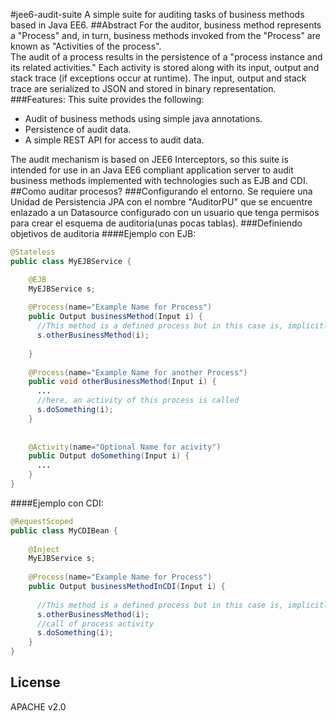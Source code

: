 #jee6-audit-suite
A simple suite for auditing tasks of business methods based in Java EE6.
##Abstract
For the auditor, business method represents a "Process" and, in turn, business methods invoked from the "Process" are known as "Activities of the process".
<br>The audit of a process results in the persistence of a "process instance and its related activities." Each activity is stored along with its input, output and stack trace (if exceptions occur at runtime). The input, output and stack trace are serialized to JSON and stored in binary representation.
###Features:
This suite provides the following:
* Audit of business methods using simple java annotations.
* Persistence of audit data.
* A simple REST API for access to audit data.

The audit mechanism is based on JEE6 Interceptors, so this suite is intended for use in an Java EE6 compliant application server to audit business methods implemented with technologies such as EJB and CDI.
##Como auditar procesos?
###Configurando el entorno.
Se requiere una Unidad de Persistencia JPA con el nombre "AuditorPU" que se encuentre enlazado a un Datasource configurado con un usuario que tenga permisos para crear el esquema de auditoria(unas pocas tablas).
###Definiendo objetivos de auditoria
####Ejemplo con EJB:
```java
@Stateless
public class MyEJBService {

    @EJB
    MyEJBService s;
    
    @Process(name="Example Name for Process")
    public Output businessMethod(Input i) {
      //This method is a defined process but in this case is, implicitly, an activity
      s.otherBusinessMethod(i);
      
    }
    
    @Process(name="Example Name for another Process")
    public void otherBusinessMethod(Input i) {
      ...
      //here, an activity of this process is called
      s.doSomething(i);
    }
    
    
    @Activity(name="Optional Name for acivity")
    public Output doSomething(Input i) {
      ...
    }
}
```
####Ejemplo con CDI:
```java
@RequestScoped
public class MyCDIBean {
    
    @Inject
    MyEJBService s;
    
    @Process(name="Example Name for Process")
    public Output businessMethodInCDI(Input i) {
      
      //This method is a defined process but in this case is, implicitly, an activity
      s.otherBusinessMethod(i);
      //call of process activity
      s.doSomething(i);
    } 
}
```

License
----

APACHE v2.0
